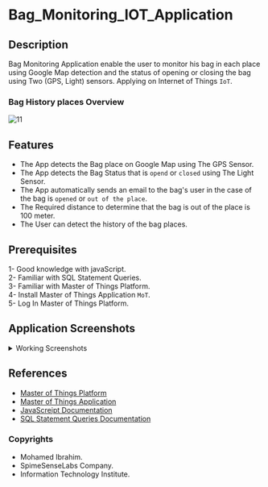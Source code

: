 # Bag_Monitoring_IOT_Application
## Description
Bag Monitoring Application enable the user to monitor his bag in each place using Google Map detection and the status of opening or closing the bag using Two (GPS, Light) sensors.
Applying on Internet of Things `IoT`.

### Bag History places Overview
![11](https://github.com/mohamedibraa/Bag_Monitoring_IOT_Application/blob/master/ScreenShots/7.PNG)


## Features
- The App detects the Bag place on Google Map using The GPS Sensor.
- The App detects the Bag Status that is `opend` or `closed` using The Light Sensor.
- The App automatically sends an email to the bag's user in the case of the bag is `opened` or `out of the place`.
- The Required distance to determine that the bag is out of the place is 100 meter.
- The User can detect the history of the bag places.

## Prerequisites
1- Good knowledge with javaScript.<br/>
2- Familiar with SQL Statement Queries.<br/>
3- Familiar with Master of Things Platform.<br/>
4- Install Master of Things Application `MoT`.<br/>
5- Log In Master of Things Platform.<br/>


## Application Screenshots
<details>

  <summary> Working Screenshots</summary>

<p>
 
<p>

### 1. Admin Screen

![1](https://github.com/mohamedibraa/Bag_Monitoring_IOT_Application/blob/master/ScreenShots/1.PNG)

</p>
 
***
<p>

### 2. Login Screen

![2](https://github.com/mohamedibraa/Bag_Monitoring_IOT_Application/blob/master/ScreenShots/2.PNG)

</p>

***
 
<p>

### 3. Security Checking
- If the user enter invalid bag id or password or enter without log in
 
![3](https://github.com/mohamedibraa/Bag_Monitoring_IOT_Application/blob/master/ScreenShots/3.PNG)
 
- If the user enter bag id and password correct 
 
![5](https://github.com/mohamedibraa/Bag_Monitoring_IOT_Application/blob/master/ScreenShots/5.PNG)

</p>

***
<p>

### 4. signup Screen

![4](https://github.com/mohamedibraa/Bag_Monitoring_IOT_Application/blob/master/ScreenShots/4.PNG)

</p>

 
<p>

### 5. Bag Live Status Screen

![6](https://github.com/mohamedibraa/Bag_Monitoring_IOT_Application/blob/master/ScreenShots/6.PNG)
 
</p>

***
 
<p>

### 6. Bag History

![7](https://github.com/mohamedibraa/Bag_Monitoring_IOT_Application/blob/master/ScreenShots/7.PNG)
![8](https://github.com/mohamedibraa/Bag_Monitoring_IOT_Application/blob/master/ScreenShots/8.PNG) 
![9](https://github.com/mohamedibraa/Bag_Monitoring_IOT_Application/blob/master/ScreenShots/9.PNG)
 
</p>

***
 
<p>

### 7. Warning Email that sent to the bag's user

- The Bag is Opened Email.
 <br/>
<br/>
![10](https://github.com/mohamedibraa/Bag_Monitoring_IOT_Application/blob/master/ScreenShots/10.jpg)
 
</p>
 
***

 
</p>
 
 
</details>





## References
 - [Master of Things Platform](https://learning.masterofthings.com/login.html)
 - [Master of Things Application](https://play.google.com/store/apps/details?id=com.spimesenselabs.accelemotorsensor)
 - [JavaScreipt Documentation](https://www.w3schools.com/js/js_intro.asp)
 - [SQL Statement Queries Documentation](https://docs.microsoft.com/en-us/sql/t-sql/queries/queries?view=sql-server-ver15)

### Copyrights
- Mohamed Ibrahim.
- SpimeSenseLabs Company.
- Information Technology Institute.
